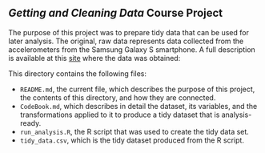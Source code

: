 *Getting and Cleaning Data* Course Project
------------------------------------------

The purpose of this project was to prepare tidy data that can be used
for later analysis. The original, raw data represents data collected
from the accelerometers from the Samsung Galaxy S smartphone. A full
description is available at this
[site](http://archive.ics.uci.edu/ml/datasets/Human+Activity+Recognition+Using+Smartphones)
where the data was obtained:

This directory contains the following files:

-   `README.md`, the current file, which describes the purpose of this
    project, the contents of this directory, and how they are
    connected.  
-   `CodeBook.md`, which describes in detail the dataset, its variables,
    and the transformations applied to it to produce a tidy dataset that
    is analysis-ready.  
-   `run_analysis.R`, the R script that was used to create the tidy data
    set.  
-   `tidy_data.csv`, which is the tidy dataset produced from the R
    script.
